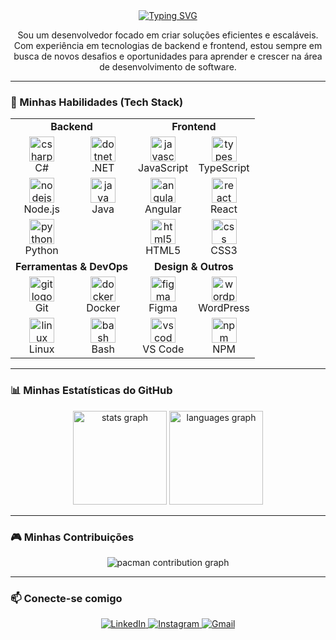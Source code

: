<!-- 
  Olá, Johnny! 
  Esta é a nova versão do seu README, criada com foco em organização e design.
  Sinta-se à vontade para alterar o texto de introdução e adicionar seus projetos!
-->

<div align="center">
  <a href="https://git.io/typing-svg">
    <img src="https://readme-typing-svg.demolab.com?font=Fira+Code&weight=600&size=28&pause=1000&color=9F7AEA&center=true&vCenter=true&width=435&lines=Ol%C3%A1%2C+eu+sou+o+Johnny+Wayne!+%F0%9F%91%8B;Desenvolvedor+Full+Stack;Apaixonado+por+tecnologia;E+por+resolver+problemas." alt="Typing SVG" />
  </a>
</div>

<p align="center">
  Sou um desenvolvedor focado em criar soluções eficientes e escaláveis. Com experiência em tecnologias de backend e frontend, estou sempre em busca de novos desafios e oportunidades para aprender e crescer na área de desenvolvimento de software.
</p>

---

### 🚀 Minhas Habilidades (Tech Stack)

<table align="center" width="100%">
  <tr align="center">
    <td colspan="2"><strong>Backend</strong></td>
    <td colspan="2"><strong>Frontend</strong></td>
  </tr>
  <tr align="center">
    <td>
      <img src="https://cdn.jsdelivr.net/gh/devicons/devicon/icons/csharp/csharp-original.svg" height="40" alt="csharp logo"  />
      <br/>C#
    </td>
    <td>
      <img src="https://cdn.jsdelivr.net/gh/devicons/devicon/icons/dotnetcore/dotnetcore-original.svg" height="40" alt="dotnetcore logo"  />
      <br/>.NET
    </td>
    <td>
      <img src="https://cdn.jsdelivr.net/gh/devicons/devicon/icons/javascript/javascript-original.svg" height="40" alt="javascript logo"  />
      <br/>JavaScript
    </td>
    <td>
      <img src="https://cdn.jsdelivr.net/gh/devicons/devicon/icons/typescript/typescript-original.svg" height="40" alt="typescript logo"  />
      <br/>TypeScript
    </td>
  </tr>
  <tr align="center">
    <td>
      <img src="https://cdn.jsdelivr.net/gh/devicons/devicon/icons/nodejs/nodejs-original.svg" height="40" alt="nodejs logo"  />
      <br/>Node.js
    </td>
    <td>
      <img src="https://cdn.jsdelivr.net/gh/devicons/devicon/icons/java/java-original.svg" height="40" alt="java logo"  />
      <br/>Java
    </td>
     <td>
      <img src="https://cdn.jsdelivr.net/gh/devicons/devicon/icons/angularjs/angularjs-original.svg" height="40" alt="angularjs logo"  />
      <br/>Angular
    </td>
    <td>
      <img src="https://cdn.jsdelivr.net/gh/devicons/devicon/icons/react/react-original.svg" height="40" alt="react logo"  />
      <br/>React
    </td>
  </tr>
   <tr align="center">
    <td>
      <img src="https://cdn.jsdelivr.net/gh/devicons/devicon/icons/python/python-original.svg" height="40" alt="python logo"  />
      <br/>Python
    </td>
    <td></td>
     <td>
      <img src="https://cdn.jsdelivr.net/gh/devicons/devicon/icons/html5/html5-original.svg" height="40" alt="html5 logo"  />
      <br/>HTML5
    </td>
    <td>
      <img src="https://cdn.jsdelivr.net/gh/devicons/devicon/icons/css3/css3-original.svg" height="40" alt="css logo"  />
      <br/>CSS3
    </td>
  </tr>
  <tr align="center">
    <td colspan="2"><strong>Ferramentas & DevOps</strong></td>
    <td colspan="2"><strong>Design & Outros</strong></td>
  </tr>
  <tr align="center">
    <td>
      <img src="https://cdn.jsdelivr.net/gh/devicons/devicon/icons/git/git-original.svg" height="40" alt="git logo"  />
      <br/>Git
    </td>
    <td>
      <img src="https://cdn.jsdelivr.net/gh/devicons/devicon/icons/docker/docker-original.svg" height="40" alt="docker logo"  />
      <br/>Docker
    </td>
    <td>
      <img src="https://cdn.jsdelivr.net/gh/devicons/devicon/icons/figma/figma-original.svg" height="40" alt="figma logo"  />
      <br/>Figma
    </td>
     <td>
      <img src="https://cdn.jsdelivr.net/gh/devicons/devicon/icons/wordpress/wordpress-original.svg" height="40" alt="wordpress logo"  />
      <br/>WordPress
    </td>
  </tr>
  <tr align="center">
    <td>
      <img src="https://cdn.jsdelivr.net/gh/devicons/devicon/icons/linux/linux-original.svg" height="40" alt="linux logo"  />
      <br/>Linux
    </td>
    <td>
      <img src="https://cdn.jsdelivr.net/gh/devicons/devicon/icons/bash/bash-original.svg" height="40" alt="bash logo"  />
      <br/>Bash
    </td>
    <td>
      <img src="https://cdn.jsdelivr.net/gh/devicons/devicon/icons/vscode/vscode-original.svg" height="40" alt="vscode logo"  />
      <br/>VS Code
    </td>
    <td>
      <img src="https://cdn.jsdelivr.net/gh/devicons/devicon/icons/npm/npm-original-wordmark.svg" height="40" alt="npm logo"  />
      <br/>NPM
    </td>
  </tr>
</table>

---

### 📊 Minhas Estatísticas do GitHub

<div align="center">
  <img src="https://github-readme-stats.vercel.app/api?username=Johnny-wayne&hide_title=false&hide_rank=true&show_icons=true&include_all_commits=true&count_private=true&disable_animations=false&theme=tokyonight&locale=en&hide_border=true&order=1" height="150" alt="stats graph"  />
  <img src="https://github-readme-stats.vercel.app/api/top-langs?username=Johnny-wayne&locale=en&hide_title=false&layout=compact&card_width=320&langs_count=5&theme=tokyonight&hide_border=true&order=2" height="150" alt="languages graph"  />
</div>

---

### 🎮 Minhas Contribuições

<div align="center">
  <picture>
    <source media="(prefers-color-scheme: dark)" srcset="https://raw.githubusercontent.com/Johnny-wayne/Johnny-wayne/output/pacman-contribution-graph-dark.svg">
    <source media="(prefers-color-scheme: light)" srcset="https://raw.githubusercontent.com/Johnny-wayne/Johnny-wayne/output/pacman-contribution-graph.svg">
    <img alt="pacman contribution graph" src="https://raw.githubusercontent.com/Johnny-wayne/Johnny-wayne/output/pacman-contribution-graph.svg">
  </picture>
</div>

---

### 📫 Conecte-se comigo

<div align="center">
  <a href="https://www.linkedin.com/in/johnny-wayne-soares-95a8b1268/" target="_blank">
    <img src="https://img.shields.io/badge/LinkedIn-0077B5?style=for-the-badge&logo=linkedin&logoColor=white" alt="LinkedIn" />
  </a>
  <a href="https://www.instagram.com/johnnywayne.s/" target="_blank">
    <img src="https://img.shields.io/badge/Instagram-E4405F?style=for-the-badge&logo=instagram&logoColor=white" alt="Instagram" />
  </a>
  <!-- Se tiver um e-mail para contato, pode adicionar aqui -->
  <a href="Johnnywaynesoares@gmail.com">
    <img src="https://img.shields.io/badge/Gmail-D14836?style=for-the-badge&logo=gmail&logoColor=white" alt="Gmail" />
  </a>
</div>
